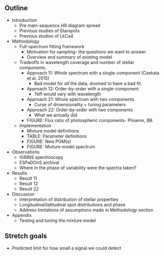 ## Outline


- Introduction
	- Pre main-sequence HR diagram spread
	- Previous studies of Starspots
	- Previous studies of LkCa4
- Methodology
	- Full-spectrum fitting framework
		- Motivation for sampling- the questions we want to answer
		- Overview and summary of existing model
	- Tradeoffs in wavelength coverage and number of stellar components.
		- Approach 11: Whole spectrum with a single-component (Czekala et al. 2015)
			- Bad model for *all* the data, doomed to have a bad fit.
		- Approach 12: Order-by-order with a single-component
			- Teff would vary with wavelength
		- Approach 21: Whole spectrum with two components
			- Curse of dimensionality + tuning parameters
		- Approach 22: Order-by-order with two components
			- What we actually did
		- FIGURE: Flux ratio of photospheric components- Phoenix, BB.	 
	- Implementation
		- Mixture model definitions
		- TABLE: Parameter definitions
		- FIGURE: New PGM(s)
		- FIGURE: Mixture model spectrum
- Observations
	- IGRINS spectroscopy
	- ESPaDOnS archival
	- Where in the phase of variability were the spectra taken?
- Results
	- Result 11
	- Result 12
	- Result 22
- Discussion
	- Interpretation of distribution of stellar properties
	- Longitudinal/latitudinal spot distributions and phase
	- Address limitations of assumptions made in Methodology section
- Appendix
	- Testing and tuning the mixture model

## Stretch goals

- Predicted limit for how small a signal we could detect

